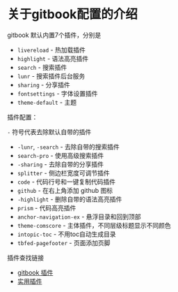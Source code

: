 # 关于gitbook配置的介绍

gitbook 默认内置7个插件，分别是

- `livereload` - 热加载插件
- `highlight` - 语法高亮插件
- `search` - 搜索插件
- `lunr` - 搜索插件后台服务
- `sharing` - 分享插件
- `fontsettings` - 字体设置插件
- `theme-default` - 主题

插件配置：

`-` 符号代表去除默认自带的插件

- `-lunr`, `-search` - 去除自带的搜索插件
- `search-pro` - 使用高级搜索插件
- `-sharing` - 去除自带的分享插件
- `splitter` - 侧边栏宽度可调节插件
- `code` - 代码行号和一键复制代码插件
- `github` - 在右上角添加 github 图标
- `-highlight` - 删除自带的语法高亮插件
- `prism` - 代码高亮插件
- `anchor-navigation-ex` - 悬浮目录和回到顶部
- `theme-comscore` - 主体插件，不同层级标题显示不同颜色
- `intopic-toc` - 不用toc自动生成目录
- `tbfed-pagefooter` - 页面添加页脚

插件查找链接

- [gitbook 插件](https://blog.csdn.net/xixihahalelehehe/article/details/125115239)
- [实用插件](https://jiangming_gitee.gitee.io/gitbook/6-third_plugins.html)
